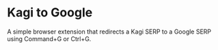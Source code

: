 # Kagi to Google

A simple browser extension that redirects a Kagi SERP to a Google SERP using Command+G or Ctrl+G.

